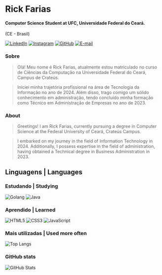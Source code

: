 
# Rick Farias
#### Computer Science Student at UFC, Universidade Federal do Ceará.

(CE - Brasil)

[![LinkedIn](https://img.shields.io/badge/LinkedIn-0077B5?style=for-the-badge&logo=linkedin&logoColor=white)](https://www.linkedin.com/in/rick-farias-8b8832306/)
[![Instagram](https://img.shields.io/badge/-Instagram-0077B5?style=for-the-badge&logo=instagram&logoColor=white)](https://www.instagram.com/fariasrick/)
[![GitHub](https://img.shields.io/badge/GitHub-0077B5?style=for-the-badge&logo=github&logoColor=white)](https://github.com/Rickfarias)
[![E-mail](https://img.shields.io/badge/-Email-0077B5?style=for-the-badge&logo=microsoft-outlook&logoColor=fff)](mailto:antrick2006@gmail.com)
### Sobre

> Olá! Meu nome é Rick Farias, atualmente estou matriculado no curso de Ciências da Computação na Universidade Federal do Ceará, Campus de Crateús.

> Iniciei minha trajetória profissional na área de Tecnologia da Informação no ano de 2024. Além disso, trago comigo um sólido conhecimento em administração, tendo concluído minha formação como Técnico em Administração de Empresas no ano de 2023.

### About

> Greetings! I am Rick Farias, currently pursuing a degree in Computer Science at the Federal University of Ceará, Crateús Campus.

> I embarked on my journey in the field of Information Technology in 2024. Additionally, I possess expertise in the field of administration, having obtained a Technical degree in Business Administration in 2023.

## Linguagens | Languages
### Estudando | Studying
![Golang](https://img.shields.io/badge/Go-00ADD8?style=for-the-badge&logo=go&logoColor=white)
![Java](https://img.shields.io/badge/java-%23ED8B00.svg?style=for-the-badge&logo=openjdk&logoColor=white)
### Aprendido | Learned
![HTML5](https://img.shields.io/badge/HTML5-E34F26?style=for-the-badge&logo=html5&logoColor=white)
![CSS3](https://img.shields.io/badge/CSS3-1572B6?style=for-the-badge&logo=css3&logoColor=white)
![JavaScript](https://img.shields.io/badge/JavaScript-F7DF1E?style=for-the-badge&logo=javascript&logoColor=black)
### Mais utilizadas | Used more often
![Top Langs](https://github-readme-stats-git-masterrstaa-rickstaa.vercel.app/api/top-langs/?username=Rickfarias&layout=compact&bg_color=000&border_color=30A3DC&title_color=E94D5F&text_color=FFF)
### GitHub stats
![GitHub Stats](https://github-readme-stats.vercel.app/api?username=RIckfarias&theme=transparent&bg_color=000&border_color=30A3DC&show_icons=true&icon_color=30A3DC&title_color=E94D5F&text_color=FFF)

